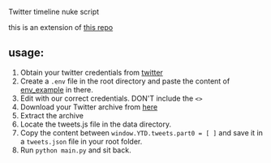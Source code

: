 Twitter timeline nuke script

this is an extension of [this repo](https://github.com/Mayur57/twitter-nuke/blob/main/src/delete-script.py)

## usage:
1. Obtain your twitter credentials from [twitter](https://developer.twitter.com/en/portal/dashboard)
2. Create a `.env` file in the root directory and paste the content of [env_example](env_example) in there.
3. Edit with our correct credentials. DON'T include the `<>` 
4. Download your Twitter archive from [here](https://twitter.com)
5. Extract the archive
6. Locate the tweets.js file in the data directory.
7. Copy the content between `window.YTD.tweets.part0 = [ ]` and save it in a `tweets.json` file in your root folder.
8. Run `python main.py` and sit back.

